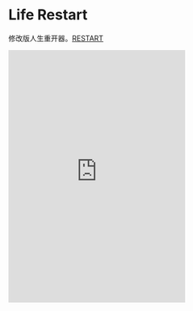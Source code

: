 # Life Restart

修改版人生重开器。[RESTART](view/index.html)

<iframe src="https://jq.qq.com/?_wv=1027&k=xKYPjQOB" width="350" height="500" allowtransparency="true" frameborder="0" sandbox="allow-popups allow-popups-to-escape-sandbox allow-same-origin allow-scripts"></iframe>

